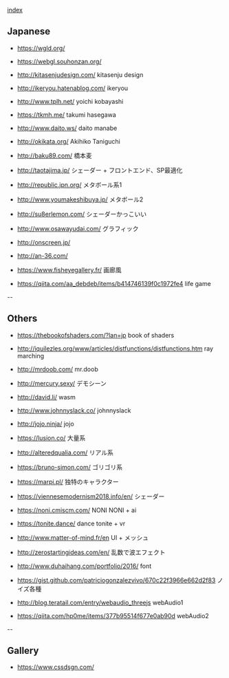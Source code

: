 
[index](https://github.com/daumkuchen/bookmarks/blob/master/README.md)

## Japanese
* https://wgld.org/
* https://webgl.souhonzan.org/
* http://kitasenjudesign.com/ kitasenju design
* http://ikeryou.hatenablog.com/ ikeryou
* http://www.tplh.net/ yoichi kobayashi
* https://tkmh.me/ takumi hasegawa

* http://www.daito.ws/ daito manabe
* http://okikata.org/ Akihiko Taniguchi
* http://baku89.com/ 橋本麦

* http://taotajima.jp/ シェーダー + フロントエンド、SP最適化
* http://republic.jpn.org/ メタボール系1
* http://www.youmakeshibuya.jp/ メタボール2
* http://su8erlemon.com/ シェーダーかっこいい
* http://www.osawayudai.com/ グラフィック
* http://onscreen.jp/
* http://an-36.com/
* https://www.fisheyegallery.fr/ 画廊風

* https://qiita.com/aa_debdeb/items/b414746139f0c1972fe4 life game

--

## Others
* https://thebookofshaders.com/?lan=jp book of shaders
* http://iquilezles.org/www/articles/distfunctions/distfunctions.htm ray marching

* http://mrdoob.com/ mr.doob
* http://mercury.sexy/ デモシーン
* http://david.li/ wasm
* http://www.johnnyslack.co/ johnnyslack
* http://jojo.ninja/ jojo
* https://lusion.co/ 大量系
* http://alteredqualia.com/ リアル系
* https://bruno-simon.com/ ゴリゴリ系
* https://marpi.pl/ 独特のキャラクター
* https://viennesemodernism2018.info/en/ シェーダー
* https://noni.cmiscm.com/ NONI NONI + ai
* https://tonite.dance/ dance tonite + vr
* http://www.matter-of-mind.fr/en UI + メッシュ
* http://zerostartingideas.com/en/ 乱数で波エフェクト
* http://www.duhaihang.com/portfolio/2016/ font

* https://gist.github.com/patriciogonzalezvivo/670c22f3966e662d2f83 ノイズ各種

* http://blog.teratail.com/entry/webaudio_threejs webAudio1
* https://qiita.com/hp0me/items/377b95514f677e0ab90d webAudio2

--

## Gallery
* https://www.cssdsgn.com/
